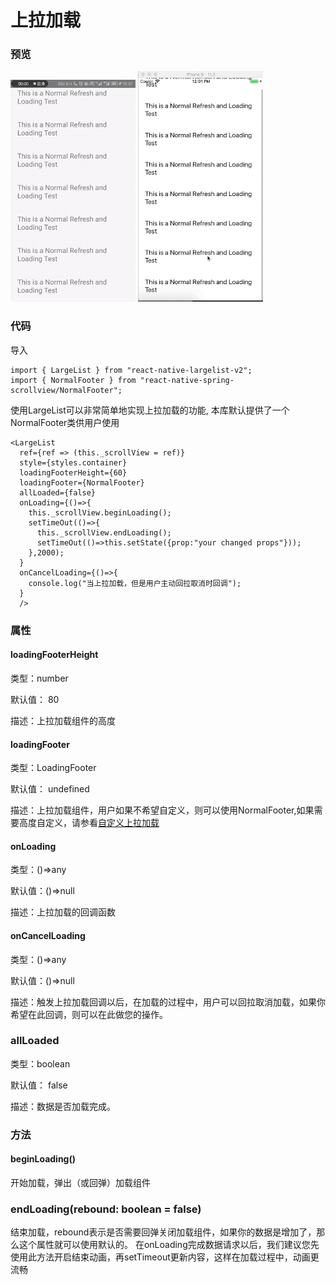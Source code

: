 # 上拉加载

### 预览
![Preview](./res/LoadingAndroid.gif)
![Preview](./res/LoadingIOS.gif)

### 代码

导入

```$js
import { LargeList } from "react-native-largelist-v2";
import { NormalFooter } from "react-native-spring-scrollview/NormalFooter";
```

使用LargeList可以非常简单地实现上拉加载的功能, 本库默认提供了一个NormalFooter类供用户使用

```$js
<LargeList
  ref={ref => (this._scrollView = ref)}
  style={styles.container}
  loadingFooterHeight={60}
  loadingFooter={NormalFooter}
  allLoaded={false}
  onLoading={()=>{
    this._scrollView.beginLoading();
    setTimeOut(()=>{
      this._scrollView.endLoading();
      setTimeOut(()=>this.setState({prop:"your changed props"}));
    },2000);
  }
  onCancelLoading={()=>{
    console.log("当上拉加载，但是用户主动回拉取消时回调");
  }
  />
```


### 属性

#### loadingFooterHeight

类型：number

默认值： 80

描述：上拉加载组件的高度

#### loadingFooter

类型：LoadingFooter

默认值： undefined

描述：上拉加载组件，用户如果不希望自定义，则可以使用NormalFooter,如果需要高度自定义，请参看[自定义上拉加载](CustomLoading)

#### onLoading

类型：()=>any

默认值：()=>null

描述：上拉加载的回调函数

#### onCancelLoading

类型：()=>any

默认值：()=>null

描述：触发上拉加载回调以后，在加载的过程中，用户可以回拉取消加载，如果你希望在此回调，则可以在此做您的操作。

### allLoaded

类型：boolean

默认值： false

描述：数据是否加载完成。

### 方法

#### beginLoading()

开始加载，弹出（或回弹）加载组件

### endLoading(rebound: boolean = false)

结束加载，rebound表示是否需要回弹关闭加载组件，如果你的数据是增加了，那么这个属性就可以使用默认的。 在onLoading完成数据请求以后，我们建议您先使用此方法开启结束动画，再setTimeout更新内容，这样在加载过程中，动画更流畅

